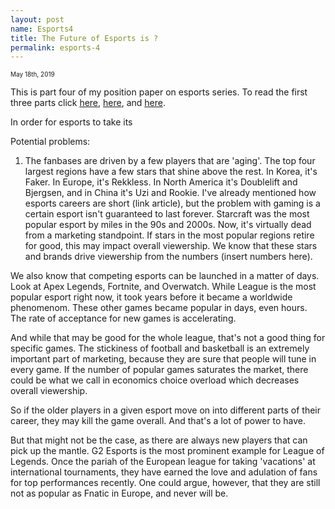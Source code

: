 ```yaml
---
layout: post
name: Esports4
title: The Future of Esports is ?
permalink: esports-4
---
```


<span style="font-size: 10px">May 18th, 2019</span>

This is part four of my position paper on esports series. To read the first three parts click [here](/esports-1), [here](/esports-2), and [here](esports-1).

In order for esports to take its 

Potential problems:

1. The fanbases are driven by a few players that are 'aging'. The top four largest regions have a few stars that shine above the rest. In Korea, it's Faker. In Europe, it's Rekkless. In North America it's Doublelift and Bjergsen, and in China it's Uzi and Rookie. I've already mentioned how esports careers are short (link article), but the problem with gaming is a certain esport isn't guaranteed to last forever. Starcraft was the most popular esport by miles in the 90s and 2000s. Now, it's virtually dead from a marketing standpoint. If stars in the most popular regions retire for good, this may impact overall viewership. We know that these stars and brands drive viewership from the numbers (insert numbers here).

We also know that competing esports can be launched in a matter of days. Look at Apex Legends, Fortnite, and Overwatch. While League is the most popular esport right now, it took years before it became a worldwide phenomenom. These other games became popular in days, even hours. The rate of acceptance for new games is accelerating.

And while that may be good for the whole league, that's not a good thing for specific games. The stickiness of football and basketball is an extremely important part of marketing, because they are sure that people will tune in every game. If the number of popular games saturates the market, there could be what we call in economics choice overload which decreases overall viewership. 

So if the older players in a given esport move on into different parts of their career, they may kill the game overall. And that's a lot of power to have. 

But that might not be the case, as there are always new players that can pick up the mantle. G2 Esports is the most prominent example for League of Legends. Once the pariah of the European league for taking 'vacations' at international tournaments, they have earned the love and adulation of fans for top performances recently. One could argue, however, that they are still not as popular as Fnatic in Europe, and never will be.  